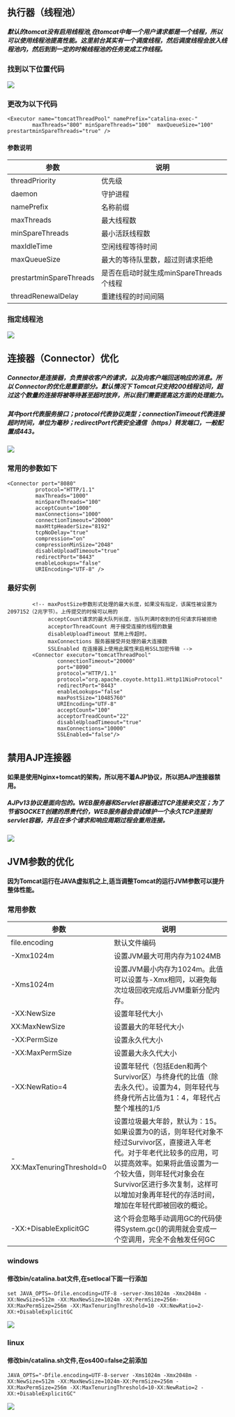 ## 执行器（线程池）
##### 默认的tomcat没有启用线程池,在tomcat中每一个用户请求都是一个线程，所以可以使用线程池提高性能。这里前台其实有一个调度线程，然后调度线程会放入线程池内，然后到到一定的时候线程池的任务变成工作线程。
### 找到以下位置代码
![](https://github.com/claer-ding/UseNotes/blob/master/images/tomcat%E5%BC%80%E5%90%AF%E7%BA%BF%E7%A8%8B%E6%B1%A0.png)
### 更改为以下代码
```
<Executor name="tomcatThreadPool" namePrefix="catalina-exec-"
        maxThreads="800" minSpareThreads="100"  maxQueueSize="100" prestartminSpareThreads="true" />
```
#### 参数说明
| 参数 | 说明  |
| ------------ | ------------ |
|threadPriority|优先级|
|daemon|守护进程|
|namePrefix|名称前缀|
|maxThreads|最大线程数|
|minSpareThreads|最小活跃线程数|
|maxIdleTime|空闲线程等待时间|
|maxQueueSize|最大的等待队里数，超过则请求拒绝|
|prestartminSpareThreads|是否在启动时就生成minSpareThreads个线程|
|threadRenewalDelay|重建线程的时间间隔|

### 指定线程池
![](https://github.com/claer-ding/UseNotes/blob/master/images/Tomcat%E5%90%AF%E7%94%A8%E7%BA%BF%E7%A8%8B%E6%B1%A0.png)

## 连接器（Connector）优化
#####  Connector是连接器，负责接收客户的请求，以及向客户端回送响应的消息。所以 Connector的优化是重要部分。默认情况下 Tomcat只支持200线程访问，超过这个数量的连接将被等待甚至超时放弃，所以我们需要提高这方面的处理能力。
#####  其中port代表服务接口；protocol代表协议类型；connectionTimeout代表连接超时时间，单位为毫秒；redirectPort代表安全通信（https）转发端口，一般配置成443。
![](https://github.com/claer-ding/UseNotes/blob/master/images/Tomcat%E8%BF%9E%E6%8E%A5%E5%99%A8%E4%BC%98%E5%8C%96.png)

### 常用的参数如下
```
<Connector port="8080"
         protocol="HTTP/1.1"
         maxThreads="1000"
         minSpareThreads="100"
         acceptCount="1000"
         maxConnections="1000"
         connectionTimeout="20000"
         maxHttpHeaderSize="8192"
         tcpNoDelay="true"
         compression="on"
         compressionMinSize="2048"
         disableUploadTimeout="true"
         redirectPort="8443"
         enableLookups="false"
         URIEncoding="UTF-8" />
```
### 最好实例
```
        <!-- maxPostSize参数形式处理的最大长度，如果没有指定，该属性被设置为2097152（2兆字节）。上传提交的时候可以用的
             acceptCount请求的最大队列长度，当队列满时收到的任何请求将被拒绝
             acceptorThreadCount 用于接受连接的线程的数量
             disableUploadTimeout 禁用上传超时。
             maxConnections 服务器接受并处理的最大连接数
             SSLEnabled 在连接器上使用此属性来启用SSL加密传输 -->
        <Connector executor="tomcatThreadPool"
                connectionTimeout="20000"
                port="8090"
                protocol="HTTP/1.1"
                protocol="org.apache.coyote.http11.Http11NioProtocol"
                redirectPort="8443"
                enableLookups="false"
                maxPostSize="10485760"
                URIEncoding="UTF-8"
                acceptCount="100"
                acceptorTreadCount="22"
                disableUploadTimeout="true"
                maxConnections="10000"
                SSLEnabled="false"/>
```
## 禁用AJP连接器
#### 如果是使用Nginx+tomcat的架构，所以用不着AJP协议，所以把AJP连接器禁用。
##### AJPv13协议是面向包的。WEB服务器和Servlet容器通过TCP连接来交互；为了节省SOCKET创建的昂贵代价，WEB服务器会尝试维护一个永久TCP连接到servlet容器，并且在多个请求和响应周期过程会重用连接。
![](https://github.com/claer-ding/UseNotes/blob/master/images/Tomcat%E7%A6%81%E7%94%A8AJP.png)

## JVM参数的优化
#### 因为Tomcat运行在JAVA虚拟机之上,适当调整Tomcat的运行JVM参数可以提升整体性能。
### 常用参数

| 参数 | 说明  |
| ------------ | ------------ |
|  file.encoding |  默认文件编码 |
|  -Xmx1024m | 设置JVM最大可用内存为1024MB  |
|  -Xms1024m | 设置JVM最小内存为1024m。此值可以设置与-Xmx相同，以避免每次垃圾回收完成后JVM重新分配内存。  |
|  -XX:NewSize | 设置年轻代大小  |
|  XX:MaxNewSize | 设置最大的年轻代大小 |
|  -XX:PermSize | 设置永久代大小  |
|  -XX:MaxPermSize| 设置最大永久代大小 |
|-XX:NewRatio=4|设置年轻代（包括Eden和两个Survivor区）与终身代的比值（除去永久代）。设置为4，则年轻代与终身代所占比值为1：4，年轻代占整个堆栈的1/5|
|-XX:MaxTenuringThreshold=0 |设置垃圾最大年龄，默认为：15。如果设置为0的话，则年轻代对象不经过Survivor区，直接进入年老代。对于年老代比较多的应用，可以提高效率。如果将此值设置为一个较大值，则年轻代对象会在Survivor区进行多次复制，这样可以增加对象再年轻代的存活时间，增加在年轻代即被回收的概论。 |
|-XX:+DisableExplicitGC|这个将会忽略手动调用GC的代码使得System.gc()的调用就会变成一个空调用，完全不会触发任何GC|

### windows
#### 修改bin/catalina.bat文件,在setlocal下面一行添加
```
set JAVA_OPTS=-Dfile.encoding=UTF-8 -server-Xms1024m -Xmx2048m -XX:NewSize=512m -XX:MaxNewSize=1024m -XX:PermSize=256m-XX:MaxPermSize=256m -XX:MaxTenuringThreshold=10 -XX:NewRatio=2-XX:+DisableExplicitGC
```
![](https://github.com/claer-ding/UseNotes/blob/master/images/Tomcat%E4%BF%AE%E6%94%B9JVM%E5%8F%82%E6%95%B0Windows.png)

### linux
#### 修改bin/catalina.sh文件,在os400=false之前添加
```
JAVA_OPTS="-Dfile.encoding=UTF-8-server -Xms1024m -Xmx2048m -XX:NewSize=512m -XX:MaxNewSize=1024m-XX:PermSize=256m -XX:MaxPermSize=256m -XX:MaxTenuringThreshold=10-XX:NewRatio=2 -XX:+DisableExplicitGC"
```
![](https://github.com/claer-ding/UseNotes/blob/master/images/Tomcat%E4%BF%AE%E6%94%B9JVM%E5%8F%82%E6%95%B0Linux.png)





